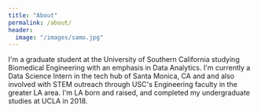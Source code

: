 ```yaml
---
title: "About"
permalink: /about/
header:
  image: "/images/samo.jpg"
---
```


  I'm a graduate student at the University of Southern California studying
  Biomedical Engineering with an emphasis in Data Analytics. I'm currently
  a Data Science Intern in the tech hub of Santa Monica, CA and and also
  involved with STEM outreach through USC's Engineering faculty in the
  greater LA area.
  I'm LA born and raised, and completed my undergraduate studies
  at UCLA in 2018.  
